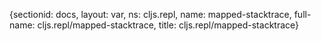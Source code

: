 {sectionid: docs, layout: var, ns: cljs.repl, name: mapped-stacktrace, full-name: cljs.repl/mapped-stacktrace,
  title: cljs.repl/mapped-stacktrace}
